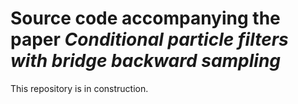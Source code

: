 # Source code accompanying the paper _Conditional particle filters with bridge backward sampling_

This repository is in construction.
